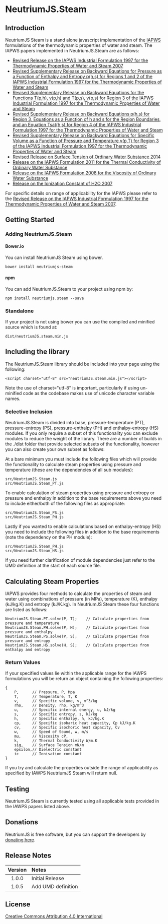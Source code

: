 # NeutriumJS.Steam

## Introduction

NeutriumJS Steam is a stand alone javascript implementation of the [IAPWS](http://www.iapws.org/) formulations of the thermodynamic properties of water and steam. The IAPWS papers implemented in NeutriumJS.Steam are as follows:

- [Revised Release on the IAPWS Industrial Formulation 1997 for the Thermodynamic Properties of Water and Steam 2007](http://www.iapws.org/relguide/IF97-Rev.html)
- [Revised Supplementary Release on Backward Equations for Pressure as a Function of Enthalpy and Entropy p(h,s) for Regions 1 and 2 of the IAPWS Industrial Formulation 1997 for the Thermodynamic Properties of Water and Steam](http://www.iapws.org/relguide/Supp-PHS12-2014.pdf)
- [Revised Supplementary Release on Backward Equations for the Functions T(p,h), v(p,h) and T(p,s), v(p,s) for Region 3 of the IAPWS Industrial Formulation 1997 for the Thermodynamic Properties of Water and Steam](http://www.iapws.org/relguide/Supp-Tv\(ph,ps\)3-2014.pdf)
- [Revised Supplementary Release on Backward Equations p(h,s) for Region 3, Equations as a Function of h and s for the Region Boundaries, and an Equation Tsat(h,s) for Region 4 of the IAPWS Industrial Formulation 1997 for the Thermodynamic Properties of Water and Steam](http://www.iapws.org/relguide/Supp-phs3-2014.pdf)
- [Revised Supplementary Release on Backward Equations for Specific Volume as a Function of Pressure and Temperature v(p,T) for Region 3 of the IAPWS Industrial Formulation 1997 for the Thermodynamic Properties of Water and Steam](http://www.iapws.org/relguide/Supp-VPT3-2014.pdf)
- [Revised Release on Surface Tension of Ordinary Water Substance 2014](http://www.iapws.org/relguide/Surf-H2O-2014.pdf)
- [Release on the IAPWS Formulation 2011 for the Thermal Conductivity of Ordinary Water Substance](http://www.iapws.org/relguide/ThCond.pdf)
- [Release on the IAPWS Formulation 2008 for the Viscosity of Ordinary Water Substance](http://www.iapws.org/relguide/visc.pdf)
- [Release on the Ionization Constant of H2O 2007](http://www.iapws.org/relguide/Ionization.pdf)

For specific details on range of applicability for the IAPWS please refer to the [Revised Release on the IAPWS Industrial Formulation 1997 for the Thermodynamic Properties of Water and Steam 2007](http://www.iapws.org/relguide/IF97-Rev.html).

## Getting Started

### Adding NeutriumJS.Steam

#### Bower.io

You can install NeutriumJS Steam using bower.

	bower install neutriumjs-steam

#### npm

You can add NeutriumJS.Steam to your project using npm by:

	npm install neutriumjs.steam --save

### Standalone

If your project is not using bower you can use the compiled and minified source which is found at:

	dist/neutriumJS.steam.min.js

## Including the library

The NeutriumJS.Steam library should be included into your page using  the following:

	<script charset="utf-8" src="neutriumJS.steam.min.js"></script>

Note the use of charset="utf-8" is important, particularly if using un-minified code as the codebase makes use of unicode character variable names. 

### Selective Inclusion

NeutriumJS.Steam is divided into base, pressure-temperature (PT), pressure-entropy (PS), pressure-enthalpy (PH) and enthalpy-entropy (HS) modules. If you only require a subset of this functionality you can exclude modules to reduce the weight of the library. There are a number of builds in the ./dist folder that provide selected subsets of the functionality, however you can also create your own subset as follows:


At a bare minimum you must include the following files which will provide the functionality to calculate steam properties using pressure and temperature (these are the dependencies of all sub modules):

	src/NeutriumJS.Steam.js
	src/NeutriumJS.Steam_PT.js
	
To enable calculation of steam properties using pressure and entropy or pressure and enthalpy in addition to the base requirements above you need to include either/both of the following files as appropriate:

	src/NeutriumJS.Steam_PS.js
	src/NeutriumJS.Steam_PH.js
	
Lastly if you wanted to enable calculations based on enthalpy-entropy (HS) you need to include the following files in addition to the base requirements (note the dependency on the PH module):
 	
 	src/NeutriumJS.Steam_PH.js
	src/NeutriumJS.Steam_HS.js

If you need further clarification of module dependencies just refer to the UMD definition at the start of each source file.

## Calculating Steam Properties

IAPWS provides four methods to calculate the properties of steam and water using combinations of pressure (in MPa), temperature (K), enthalpy (kJ/kg.K) and entropy (kJ/K.kg). In NeutriumJS Steam these four functions  are listed as follows:

	NeutriumJS.Steam.PT.solve(P, T);	// Calculate properties from pressure and temperature
	NeutriumJS.Steam.PH.solve(P, H);	// Calculate properties from pressure and enthalpy
	NeutriumJS.Steam.PS.solve(P, S);	// Calculate properties from pressure and entropy
	NeutriumJS.Steam.HS.solve(H, S);	// Calculate properties from enthalpy and entropy


### Return Values

If your specified values lie within the applicable range for the IAWPS formulations you will be return an object containing the following properties:

	{
		P, 		// Pressure, P, Mpa
		T, 		// Temperature, T, K
		v, 		// Specific volume, v, m^3/kg
		rho,	// Density, rho, kg/m^3
		u,		// Specific internal energy, u, kJ/kg
		s,		// Specific entropy, s, kJ/kg
		h, 		// Specific enthalpy, h, kJ/kg.K
		cp,		// Specific isobaric heat capacity, Cp kJ/kg.K
		cv,		// Specific isochoric heat capacity, Cv
		w,		// Speed of Sound, w, m/s
		mu,		// Viscosity cP,
		k,		// Thermal Conductivity W/m.K
		sig,	// Surface Tension mN/m
		epsilon,// Dielectric constant
		ic		// Ionisation constant
	}

If you try and calculate the properties outside the range of applicability as specified by IAWPS NeutriumJS Steam will return null.

## Testing

NeutriumJS Steam is currently tested using all applicable tests provided in the IAWPS papers listed above.

## Donations

NeutriumJS is free software, but you can support the developers by [donating here](https://neutrium.net/donate/).

## Release Notes

| Version | Notes |
|:-------:|:------|
| 1.0.0	  | Initial Release |
| 1.0.5   | Add UMD definition |

## License 

[Creative Commons Attribution 4.0 International](http://creativecommons.org/licenses/by/4.0/legalcode)